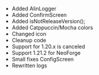 - Added AlinLogger
- Added ConfirmScreen
- Added isNotReleaseVersion();
- Added   Catppuccin/Mocha colors
- Changed icon
- Cleanup code
- Support for 1.20.x is canceled
- Support 1.21.2 for NeoForge
- Small fixes ConfigScreen
- Rewritten logs